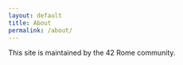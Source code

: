 ```yaml
---
layout: default
title: About
permalink: /about/
---
```


This site is maintained by the 42 Rome community.

